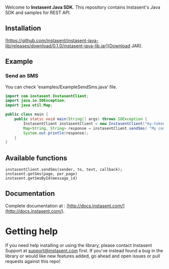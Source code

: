 Welcome to __Instasent Java SDK__. This repository contains Instasent's Java SDK and samples for REST API.

## Installation
[https://github.com/instasent/instasent-java-lib/releases/download/0.1.0/instasent-java-lib.jar](Download JAR).
## Example
### Send an SMS
You can check 'examples/ExampleSendSms.java' file.
```java
import com.instasent.InstasentClient;
import java.io.IOException;
import java.util.Map;

public class main {
    public static void main(String[] args) throws IOException {
        InstasentClient instasentClient = new InstasentClient("my-token", true);
        Map<String, String> response = instasentClient.sendSms( "My company", "+34666666666", "test message");
        System.out.println(response);
    }
}
```
## Available functions
```
instasentClient.sendSms(sender, to, text, callback);
instasent.getSms(page, per_page)
instasent.getSmsById(message_id)
```
## Documentation
Complete documentation at :
[http://docs.instasent.com/](http://docs.instasent.com/).
# Getting help

If you need help installing or using the library, please contact Instasent Support at support@instasent.com first.
If you've instead found a bug in the library or would like new features added, go ahead and open issues or pull requests against this repo!
